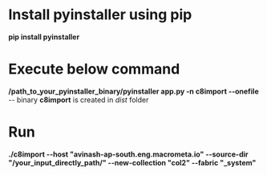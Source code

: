  # Install pyinstaller using pip
**pip install pyinstaller**

# Execute below command 
**/path_to_your_pyinstaller_binary/pyinstaller app.py -n c8import --onefile**
-- binary **c8import** is created in *dist* folder
# Run
**./c8import --host "avinash-ap-south.eng.macrometa.io" --source-dir "/your_input_directly_path/" --new-collection "col2" --fabric "_system"**



